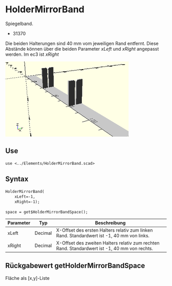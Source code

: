 # HolderMirrorBand
Spiegelband.
- 31370

Die beiden Halterungen sind 40 mm vom jeweiligen Rand entfernt. Diese Abstände können über die beiden Parameter *xLeft* und *xRight* angepasst werden. Im ec3 ist *xRight*

![HolderMirrorBand](../../images/HolderMirrorBand.png)

## Use
```
use <../Elements/HolderMirrorBand.scad>
```

## Syntax
```
HolderMirrorBand(
    xLeft=-1,
    xRight=-1);

space = get$HolderMirrorBandSpace();
```

| Parameter | Typ | Beschreibung |
| ------ | ------ | ------ |
| xLeft | Decimal | X-Offset des ersten Halters relativ zum linken Rand. Standardwert ist -1, 40 mm von links. |
| xRight | Decimal | X-Offset des zweiten Halters relativ zum rechten Rand. Standardwert ist -1, 40 mm von rechts.|

## Rückgabewert getHolderMirrorBandSpace
Fläche als \[x,y]-Liste